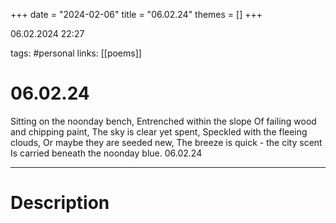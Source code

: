 +++
date = "2024-02-06"
title = "06.02.24"
themes = []
+++

06.02.2024 22:27

tags: #personal
links: [[poems]]

# 06.02.24

Sitting on the noonday bench,
Entrenched within the slope
Of failing wood and chipping paint,
The sky is clear yet spent,
Speckled with the fleeing clouds,
Or maybe they are seeded new,
The breeze is quick - the city scent
Is carried beneath the noonday blue.
06.02.24

---

# Description

